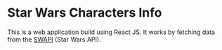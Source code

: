 
# Star Wars Characters Info

This is a web application build using React JS. It works by fetching data from the [SWAPI](https://swapi.dev "Star Wars API") (Star Wars API).